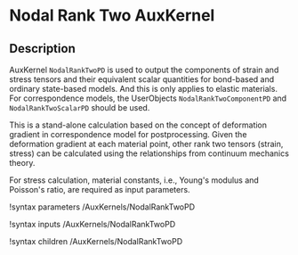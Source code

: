 # Nodal Rank Two AuxKernel

## Description

AuxKernel `NodalRankTwoPD` is used to output the components of strain and stress tensors and their equivalent scalar quantities for bond-based and ordinary state-based models. And this is only applies to elastic materials. For correspondence models, the UserObjects `NodalRankTwoComponentPD` and `NodalRankTwoScalarPD` should be used.

This is a stand-alone calculation based on the concept of deformation gradient in correspondence model for postprocessing. Given the deformation gradient at each material point, other rank two tensors (strain, stress) can be calculated using the relationships from continuum mechanics theory.

For stress calculation, material constants, i.e., Young's modulus and Poisson's ratio, are required as input parameters.

!syntax parameters /AuxKernels/NodalRankTwoPD

!syntax inputs /AuxKernels/NodalRankTwoPD

!syntax children /AuxKernels/NodalRankTwoPD
